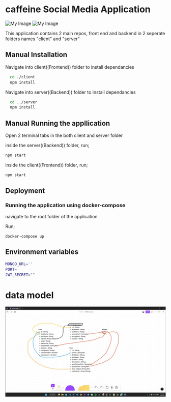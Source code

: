 # caffeine Social Media Application
![My Image](surgedev2.jpg)
![My Image](surgedev.jpg)

This application contains 2 main repos, front end and backend in 2 seperate folders names "client" and "server"

## Manual Installation

Navigate into client((Frontend)) folder to install dependancies

```bash
  cd ./client
  npm install
```

Navigate into server((Backend)) folder to install dependancies

```bash
  cd ../server
  npm install
```

## Manual Running the appllication

Open 2 terminal tabs in the both client and server folder

inside the server((Backend)) folder, run;

```bash
npm start
```

inside the client((Frontend)) folder, run;

```bash
npm start
```

## Deployment

### Running the application using docker-compose
navigate to the root folder of the application

Run;

```
docker-compose up
```

## Environment variables 

```bash
MONGO_URL=''
PORT=
JWT_SECRET=""
```

# data model
![My Image](datamodel.jpg)